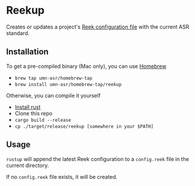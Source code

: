 # Reekup

Creates or updates a project's [Reek configuration file](https://github.com/troessner/reek) with the current ASR standard.

## Installation

To get a pre-compiled binary (Mac only), you can use [Homebrew](https://brew.sh/)

- `brew tap umn-asr/homebrew-tap`
- `brew install umn-asr/homebrew-tap/reekup`

Otherwise, you can compile it yourself

- [Install rust](https://www.rust-lang.org/en-US/)
- Clone this repo
- `cargo build --release`
- `cp ./target/release/reekup [somewhere in your $PATH]`

## Usage

`rustup` will append the latest Reek configuration to a `config.reek` file in the current directory.

If no `config.reek` file exists, it will be created.
